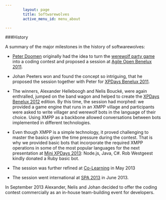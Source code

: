 ```yaml
---
        layout: page
        title: Softwarewolves
        active_menu_id: menu_about

---
```


###History

A summary of the major milestones in the history of softwarewolves:

* [Peter Doomen](http://www.linkedin.com/pub/peter-doomen/1/460/33) originally had the idea to turn the <a href="http://en.wikipedia.org/wiki/Mafia_(party_game)">werewolf party game</a> into a coding contest and proposed a session at [Agile Open Benelux 2011](http://www.agileopen.net/agile-open-belgium-2011).

* Johan Peeters won and found the concept so intriguing, that he proposed the session together with Peter for [XPDays Benelux 2011](http://www.xpday.be/Xpday2011/sessions/Agile%20Werewolves.html).

* The winners, Alexander Helleboogh and Nelis Bouck&eacute;, were again enthralled, jumped on the band wagon and helped to create the [XPDays Benelux 2012](http://www.xpday.be/Xpday2012/public_program/sessions/91/public.html) edition.
By this time, the session had morphed: we provided a game engine that runs in an XMPP village and participants were asked to write villager and werewolf bots in the language of their choice.
Using XMPP as a backbone allowed conversations between bots implemented in different technologies.


* Even though XMPP is a simple technology, it proved challenging to master the basics given the time pressure during the contest. That is why we provided basic bots that incorporate the required XMPP operations in some of the most popular languages for the next presentation at [Mini XPDays 2013](http://www.xpdays.net/Xpday2013/Mini%20XPDay/Program.html#session_91): Node.js, Java, C#. Rob Westgeest kindly donated a Ruby basic bot.

* The session was further refined at [Co-Learning](http://www.co-learning.be/Gameday) in May 2013

* The session went international at [SPA 2013](http://www.spaconference.org/spa2013/sessions/session499.html) in June 2013.

In September 2013 Alexander, Nelis and Johan decided to offer the coding contest commercially as an in-house team-building event for developers.


